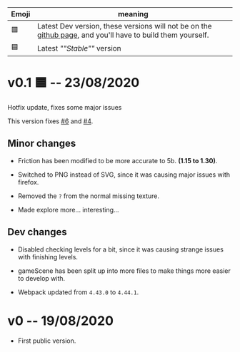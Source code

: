 Emoji | meaning
--- | ---
🟥| Latest Dev version, these versions will not be on the [github page](https://zolo101.github.io/5bHTML/dist/), and you'll have to build them yourself.
🟦| Latest *""Stable""* version

# v0.1 🟦 -- 23/08/2020

Hotfix update, fixes some major issues

This version fixes [#6](https://github.com/Zolo101/5bHTML/issues/6) and [#4](https://github.com/Zolo101/5bHTML/issues/4).

## Minor changes

- Friction has been modified to be more accurate to 5b. **(1.15 to 1.30)**.

- Switched to PNG instead of SVG, since it was causing major issues with firefox.

- Removed the `?` from the normal missing texture.

- Made explore more... interesting...

## Dev changes

- Disabled checking levels for a bit, since it was causing strange issues with finishing levels.

- gameScene has been split up into more files to make things more easier to develop with.

- Webpack updated from `4.43.0` to `4.44.1`.

# v0 -- 19/08/2020

- First public version.